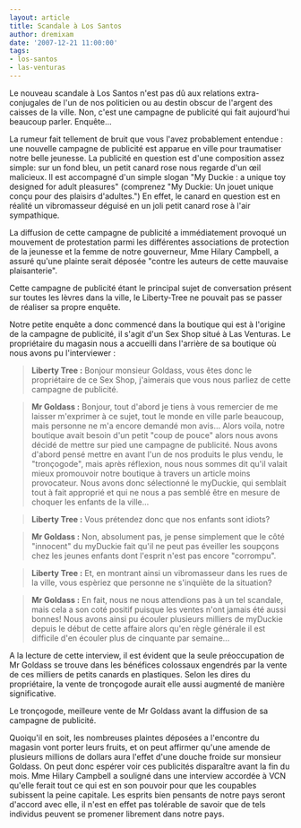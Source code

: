 ```yaml
---
layout: article
title: Scandale à Los Santos
author: dremixam
date: '2007-12-21 11:00:00'
tags:
- los-santos
- las-venturas
---
```


Le nouveau scandale à Los Santos n'est pas dû aux relations extra-conjugales de l'un de nos politicien ou au destin obscur de l'argent des caisses de la ville. Non, c'est une campagne de publicité qui fait aujourd'hui beaucoup parler. Enquête...

La rumeur fait tellement de bruit que vous l'avez probablement entendue : une nouvelle campagne de publicité est apparue en ville pour traumatiser notre belle jeunesse. La publicité en question est d'une composition assez simple: sur un fond bleu, un petit canard rose nous regarde d'un œil malicieux. Il est accompagné d'un simple slogan "My Duckie : a unique toy designed for adult pleasures" (comprenez "My Duckie: Un jouet unique conçu pour des plaisirs d'adultes.") En effet, le canard en question est en réalité un vibromasseur déguisé en un joli petit canard rose à l'air sympathique.

La diffusion de cette campagne de publicité a immédiatement provoqué un mouvement de protestation parmi les différentes associations de protection de la jeunesse et la femme de notre gouverneur, Mme Hilary Campbell, a assuré qu'une plainte serait déposée "contre les auteurs de cette mauvaise plaisanterie".

Cette campagne de publicité étant le principal sujet de conversation présent sur toutes les lèvres dans la ville, le Liberty-Tree ne pouvait pas se passer de réaliser sa propre enquête.

Notre petite enquête a donc commencé dans la boutique qui est à l'origine de la campagne de publicité, il s'agit d'un Sex Shop situé à Las Venturas. Le propriétaire du magasin nous a accueilli dans l'arrière de sa boutique où nous avons pu l'interviewer :

> **Liberty Tree :** Bonjour monsieur Goldass, vous êtes donc le propriétaire de ce Sex Shop, j'aimerais que vous nous parliez de cette campagne de publicité.

> **Mr Goldass :** Bonjour, tout d'abord je tiens à vous remercier de me laisser m'exprimer à ce sujet, tout le monde en ville parle beaucoup, mais personne ne m'a encore demandé mon avis... Alors voila, notre boutique avait besoin d'un petit "coup de pouce" alors nous avons décidé de mettre sur pied une campagne de publicité. Nous avons d'abord pensé mettre en avant l'un de nos produits le plus vendu, le "tronçogode", mais après réflexion, nous nous sommes dit qu'il valait mieux promouvoir notre boutique à travers un article moins provocateur. Nous avons donc sélectionné le myDuckie, qui semblait tout à fait approprié et qui ne nous a pas semblé être en mesure de choquer les enfants de la ville...

> **Liberty Tree :** Vous prétendez donc que nos enfants sont idiots?

> **Mr Goldass :** Non, absolument pas, je pense simplement que le côté "innocent" du myDuckie fait qu'il ne peut pas éveiller les soupçons chez les jeunes enfants dont l'esprit n'est pas encore "corrompu".

> **Liberty Tree :** Et, en montrant ainsi un vibromasseur dans les rues de la ville, vous espèriez que personne ne s'inquiète de la situation?

> **Mr Goldass :** En fait, nous ne nous attendions pas à un tel scandale, mais cela a son coté positif puisque les ventes n'ont jamais été aussi bonnes! Nous avons ainsi pu écouler plusieurs milliers de myDuckie depuis le début de cette affaire alors qu'en règle générale il est difficile d'en écouler plus de cinquante par semaine...

A la lecture de cette interview, il est évident que la seule préoccupation de Mr Goldass se trouve dans les bénéfices colossaux engendrés par la vente de ces milliers de petits canards en plastiques. Selon les dires du propriétaire, la vente de tronçogode aurait elle aussi augmenté de manière significative.

Le tronçogode, meilleure vente de Mr Goldass avant la diffusion de sa campagne de publicité.

Quoiqu'il en soit, les nombreuses plaintes déposées a l'encontre du magasin vont porter leurs fruits, et on peut affirmer qu'une amende de plusieurs millions de dollars aura l'effet d'une douche froide sur monsieur Goldass. On peut donc espérer voir ces publicités disparaître avant la fin du mois. Mme Hilary Campbell a souligné dans une interview accordée à VCN qu'elle ferait tout ce qui est en son pouvoir pour que les coupables subissent la peine capitale. Les esprits bien pensants de notre pays seront d'accord avec elle, il n'est en effet pas tolérable de savoir que de tels individus peuvent se promener librement dans notre pays.

<!--kg-card-end: markdown-->
